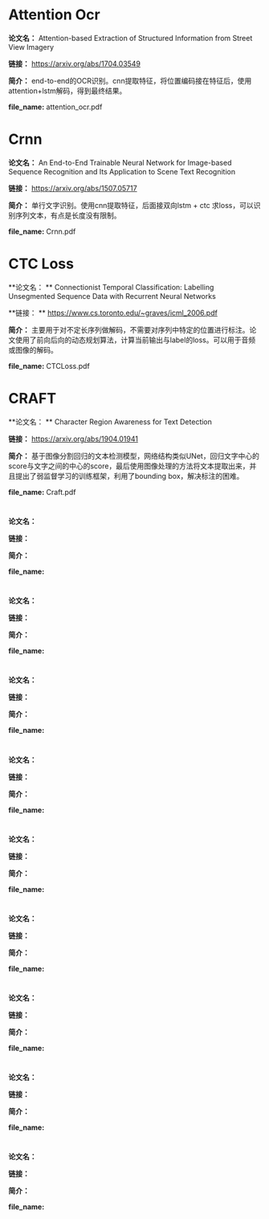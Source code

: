 # Attention Ocr

**论文名：** Attention-based Extraction of Structured Information from Street View Imagery

**链接：** https://arxiv.org/abs/1704.03549

**简介：**  end-to-end的OCR识别。cnn提取特征，将位置编码接在特征后，使用attention+lstm解码，得到最终结果。

**file_name:**  attention_ocr.pdf



# Crnn

**论文名：** An End-to-End Trainable Neural Network for Image-based Sequence Recognition and Its Application to Scene Text Recognition

**链接：** https://arxiv.org/abs/1507.05717

**简介：**  单行文字识别。使用cnn提取特征，后面接双向lstm + ctc 求loss，可以识别序列文本，有点是长度没有限制。

**file_name:**  Crnn.pdf



# CTC Loss

**论文名： ** Connectionist Temporal Classification: Labelling Unsegmented Sequence Data with Recurrent Neural Networks

**链接： **  https://www.cs.toronto.edu/~graves/icml_2006.pdf

**简介：**  主要用于对不定长序列做解码，不需要对序列中特定的位置进行标注。论文使用了前向后向的动态规划算法，计算当前输出与label的loss。可以用于音频或图像的解码。

**file_name:**  CTCLoss.pdf



# CRAFT

**论文名： ** Character Region Awareness for Text Detection

**链接：** https://arxiv.org/abs/1904.01941

**简介：**  基于图像分割回归的文本检测模型，网络结构类似UNet，回归文字中心的score与文字之间的中心的score，最后使用图像处理的方法将文本提取出来，并且提出了弱监督学习的训练框架，利用了bounding box，解决标注的困难。

**file_name:**  Craft.pdf



# 

**论文名：**

**链接：**

**简介：**  

**file_name:** 



# 

**论文名：**

**链接：**

**简介：**  

**file_name:** 



# 

**论文名：**

**链接：**

**简介：**  

**file_name:** 



# 

**论文名：**

**链接：**

**简介：**  

**file_name:** 



# 

**论文名：**

**链接：**

**简介：**  

**file_name:** 



# 

**论文名：**

**链接：**

**简介：**  

**file_name:** 



# 

**论文名：**

**链接：**

**简介：**  

**file_name:** 



# 

**论文名：**

**链接：**

**简介：**  

**file_name:** 



# 

**论文名：**

**链接：**

**简介：**  

**file_name:** 